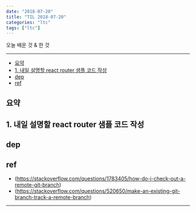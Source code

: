 ```yaml
---
date: "2018-07-20"
title: "TIL 2018-07-20"
categories: "ltc"
tags: ["ltc"]
---
```


오늘 배운 것 & 한 것

----------

- [요약](#요약)
- [1. 내일 설명할 react router 샘플 코드 작성](#1-내일-설명할-react-router-샘플-코드-작성)
- [dep](#dep)
- [ref](#ref)

## 요약

## 1. 내일 설명할 react router 샘플 코드 작성

## dep

## ref

- (<https://stackoverflow.com/questions/1783405/how-do-i-check-out-a-remote-git-branch>)
- (<https://stackoverflow.com/questions/520650/make-an-existing-git-branch-track-a-remote-branch>)

----------
